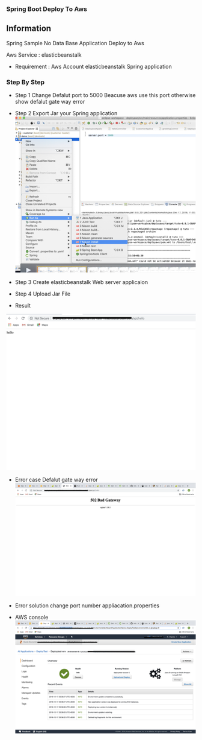 ### Spring Boot Deploy To Aws 

## Information 

Spring Sample No Data Base  Application Deploy to Aws 

Aws Service : elasticbeanstalk

- Requirement : Aws Account 
                elasticbeanstalk 
                Spring application 

### Step By Step 

- Step 1 Change Defalut port to 5000 Beacuse aws use this port otherwise show defalut gate way error 

- Step 2 Export Jar your Spring application 
![screenshot](image/stepone.png)

- Step 3 Create elasticbeanstalk Web server applicaion 

- Step 4 Upload Jar File 

- Result 

![screenshot](image/finalstep.png)



- Error case Defalut gate way error 
![screenshot](image/gatewayerror.png)

- Error solution change port number appliacation.properties


- AWS console 
![screenshot](image/awsconsole.png)



